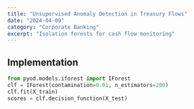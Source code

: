 ```yaml
---
title: "Unsupervised Anomaly Detection in Treasury Flows"
date: "2024-04-09"
category: "Corporate Banking"
excerpt: "Isolation forests for cash flow monitoring"
---
```


## Implementation

```python
from pyod.models.iforest import IForest
clf = IForest(contamination=0.01, n_estimators=200)
clf.fit(X_train)
scores = clf.decision_function(X_test)
```
